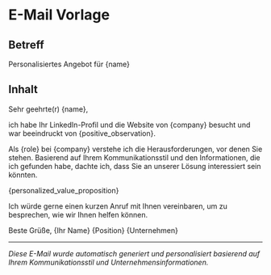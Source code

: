 # E-Mail Vorlage

## Betreff
Personalisiertes Angebot für {name}

## Inhalt
Sehr geehrte(r) {name},

ich habe Ihr LinkedIn-Profil und die Website von {company} besucht und war beeindruckt von {positive_observation}.

Als {role} bei {company} verstehe ich die Herausforderungen, vor denen Sie stehen. Basierend auf Ihrem Kommunikationsstil und den Informationen, die ich gefunden habe, dachte ich, dass Sie an unserer Lösung interessiert sein könnten.

{personalized_value_proposition}

Ich würde gerne einen kurzen Anruf mit Ihnen vereinbaren, um zu besprechen, wie wir Ihnen helfen können.

Beste Grüße,
{Ihr Name}
{Position}
{Unternehmen}

---
*Diese E-Mail wurde automatisch generiert und personalisiert basierend auf Ihrem Kommunikationsstil und Unternehmensinformationen.* 